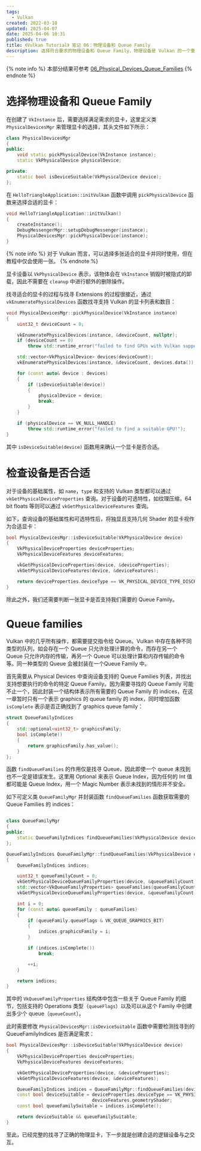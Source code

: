 ```yaml
---
tags:
  - Vulkan
created: 2022-03-10
updated: 2025-04-07
date: 2025-04-06 10:31
published: true
title: 《Vulkan Tutorial》 笔记 06：物理设备和 Queue Family
description: 选择符合要求的物理设备和 Queue Family，物理设备是 Vulkan 的一个重要概念，它表示了一个支持 Vulkan 的 GPU 设备，Queue Family 则是物理设备的一个属性，表示了该设备支持的命令队列类型。
---
```


{% note info %}
本部分结果可参考 [06_Physical_Devices_Queue_Families](https://github.com/xuejiaW/LearnVulkan/tree/main/_06_Physical_Devices_Queue_Families)
{% endnote %}


# 选择物理设备和 Queue Family

在创建了 `VkInstance` 后，需要选择满足需求的显卡，这里定义类 `PhysicalDevicesMgr` 来管理显卡的选择，其头文件如下所示：
```cpp
class PhysicalDevicesMgr
{
public:
    void static pickPhysicalDevice(VkInstance instance);
    static VkPhysicalDevice physicalDevice;

private:
    static bool isDeviceSuitable(VkPhysicalDevice device);
};
```

在 `HelloTriangleApplication::initVulkan` 函数中调用 `pickPhysicalDevice` 函数来选择合适的显卡：
```cpp
void HelloTriangleApplication::initVulkan()
{
    createInstance();
    DebugMessengerMgr::setupDebugMessenger(instance);
    PhysicalDevicesMgr::pickPhysicalDevice(instance);
}
```

{% note info %}
对于 Vulkan 而言，可以选择多张适合的显卡并同时使用，但在教程中仅会使用一张。
{% endnote %}

显卡设备以 `VkPhysicalDevice` 表示，该物体会在 `VkInstance` 销毁时被隐式的卸载，因此不需要在 `cleanup` 中进行额外的删除操作。

找寻适合的显卡的过程与找寻 Extensions 的过程很接近，通过 `vkEnumeratePhysicalDevices` 函数找寻支持 Vulkan 的显卡列表和数目：
```cpp
void PhysicalDevicesMgr::pickPhysicalDevice(VkInstance instance)
{
    uint32_t deviceCount = 0;

    vkEnumeratePhysicalDevices(instance, &deviceCount, nullptr);
    if (deviceCount == 0)
        throw std::runtime_error("failed to find GPUs with Vulkan support!");

    std::vector<VkPhysicalDevice> devices(deviceCount);
    vkEnumeratePhysicalDevices(instance, &deviceCount, devices.data());

    for (const auto& device : devices)
    {
        if (isDeviceSuitable(device))
        {
            physicalDevice = device;
            break;
        }
    }

    if (physicalDevice == VK_NULL_HANDLE)
        throw std::runtime_error("failed to find a suitable GPU!");
}
```

其中 `isDeviceSuitable(device)` 函数用来确认一个显卡是否合适。

# 检查设备是否合适

对于设备的基础属性，如 `name`，`type` 和支持的 Vulkan 类型都可以通过 `vkGetPhysicalDeviceProperties` 查询。对于设备的可选特性，如纹理压缩，64 bit floats 等则可以通过 `vkGetPhysicalDeviceFeatures` 查询。

如下，查询设备的基础属性和可选特性后，将独显且支持几何 Shader 的显卡视作为合适显卡：
```cpp
bool PhysicalDevicesMgr::isDeviceSuitable(VkPhysicalDevice device)
{
    VkPhysicalDeviceProperties deviceProperties;
    VkPhysicalDeviceFeatures deviceFeatures;

    vkGetPhysicalDeviceProperties(device, &deviceProperties);
    vkGetPhysicalDeviceFeatures(device, &deviceFeatures);

    return deviceProperties.deviceType == VK_PHYSICAL_DEVICE_TYPE_DISCRETE_GPU && deviceFeatures.geometryShader;
}
```

除此之外，我们还需要判断一张显卡是否支持我们需要的 Queue Family。

# Queue families

Vulkan 中的几乎所有操作，都需要提交指令给 Queue。Vulkan 中存在各种不同类型的队列，如会存在一个 Queue 只允许处理计算的命令，而存在另一个 Queue 只允许内存的传输，再另一个 Queue 可以处理计算和内存传输的命令等。同一种类型的 Queue 会被封装在一个Queue Family 中。

首先需要从 Physical Devices 中查询设备支持的 Queue Families 列表，并找出支持想要执行的命令的特定 Queue Family。因为需要寻找的 Queue Family 可能不止一个，因此封装一个结构体表示所有需要的 Queue Family 的 indices，在这一章暂时只有一个表示 graphics 的 queue family 的 index，同时增加函数 `isComplete` 表示是否正确找到了 graphics queue family：
```cpp
struct QueueFamilyIndices
{
    std::optional<uint32_t> graphicsFamily;
    bool isComplete()
    {
        return graphicsFamily.has_value();
    }
};
```

函数 `findQueueFamilies` 的作用仅是找寻 Queue，因此即使一个 queue 未找到也不一定是错误发生。这里用 Optional 来表示 Queue Index，因为任何的 Int 值都可能是 Queue Index，用一个 Magic Number 表示未找到的情形并不安全。

如下可定义类 `QueueFamilyMgr` 并封装函数 `findQueueFamilies` 函数获取需要的 Queue Families 的 indices：

```cpp

class QueueFamilyMgr
{
public:
    static QueueFamilyIndices findQueueFamilies(VkPhysicalDevice device);
};

QueueFamilyIndices QueueFamilyMgr::findQueueFamilies(VkPhysicalDevice device)
{
    QueueFamilyIndices indices;

    uint32_t queueFamilyCount = 0;
    vkGetPhysicalDeviceQueueFamilyProperties(device, &queueFamilyCount, nullptr);
    std::vector<VkQueueFamilyProperties> queueFamilies(queueFamilyCount);
    vkGetPhysicalDeviceQueueFamilyProperties(device, &queueFamilyCount, queueFamilies.data());

    int i = 0;
    for (const auto& queueFamily : queueFamilies)
    {
        if (queueFamily.queueFlags & VK_QUEUE_GRAPHICS_BIT)
        {
            indices.graphicsFamily = i;
        }

        if (indices.isComplete())
            break;

        ++i;
    }

    return indices;
}
```

其中的 `VkQueueFamilyProperties` 结构体中包含一些关于 Queue Family 的细节，包括支持的 Operations 类型（`queueFlags`）以及可以从这个 Family 中创建出多少个 queue（`queueCount`）。

此时需要修改 `PhysicalDevicesMgr::isDeviceSuitable` 函数中需要检测找寻到的 QueueFamilyIndices 是否满足需求：

```cpp
bool PhysicalDevicesMgr::isDeviceSuitable(VkPhysicalDevice device)
{
    VkPhysicalDeviceProperties deviceProperties;
    VkPhysicalDeviceFeatures deviceFeatures;

    vkGetPhysicalDeviceProperties(device, &deviceProperties);
    vkGetPhysicalDeviceFeatures(device, &deviceFeatures);

    QueueFamilyIndices indices = QueueFamilyMgr::findQueueFamilies(device);
    const bool deviceSuitable = deviceProperties.deviceType == VK_PHYSICAL_DEVICE_TYPE_DISCRETE_GPU &&
                                deviceFeatures.geometryShader;
    const bool queueFamilySuitable = indices.isComplete();

    return deviceSuitable && queueFamilySuitable;
}
```

至此，已经完整的找寻了正确的物理显卡，下一步就是创建合适的逻辑设备与之交互。
